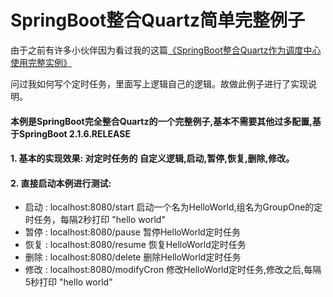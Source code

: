 SpringBoot整合Quartz简单完整例子
=====

由于之前有许多小伙伴因为看过我的这篇[《SpringBoot整合Quartz作为调度中心使用完整实例》](https://www.cnblogs.com/ealenxie/p/9134602.html)

问过我如何写个定时任务，里面写上逻辑自己的逻辑。故做此例子进行了实现说明。


#### 本例是SpringBoot完全整合Quartz的一个完整例子,基本不需要其他过多配置,基于SpringBoot 2.1.6.RELEASE

#### 1. 基本的实现效果: 对定时任务的 自定义逻辑,启动,暂停,恢复,删除,修改。

#### 2. 直接启动本例进行测试:

- 启动 : localhost:8080/start 启动一个名为HelloWorld,组名为GroupOne的定时任务，每隔2秒打印 "hello world"
- 暂停 : localhost:8080/pause 暂停HelloWorld定时任务
- 恢复 : localhost:8080/resume 恢复HelloWorld定时任务
- 删除 : localhost:8080/delete 删除HelloWorld定时任务
- 修改 : localhost:8080/modifyCron  修改HelloWorld定时任务,修改之后,每隔5秒打印 "hello world"
 

    